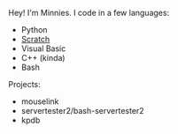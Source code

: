 Hey! I'm Minnies. I code in a few languages:
 - Python
 - [Scratch](https://scratch.mit.edu/users/minniesworld)
 - Visual Basic
 - C++ (kinda)
 - Bash

Projects:
 - mouselink
 - servertester2/bash-servertester2
 - kpdb
<!---
minniesBaa/minniesBaa is a ✨ special ✨ repository because its `README.md` (this file) appears on your GitHub profile.
You can click the Preview link to take a look at your changes.
--->
